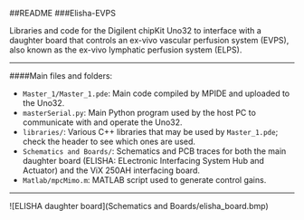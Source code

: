 ##README
###Elisha-EVPS

Libraries and code for the Digilent chipKit Uno32 to interface with a daughter board that controls an ex-vivo vascular perfusion system (EVPS), also known as the ex-vivo lymphatic perfusion system (ELPS).

* * *

####Main files and folders:

 - `Master_1/Master_1.pde`: Main code compiled by MPIDE and uploaded to the Uno32.
 - `masterSerial.py`: Main Python program used by the host PC to communicate with and operate the Uno32.
 - `libraries/`: Various C++ libraries that may be used by `Master_1.pde`; check the header to see which ones are used.
 - `Schematics and Boards/`: Schematics and PCB traces for both the main daughter board (ELISHA: ELectronic Interfacing System Hub and Actuator) and the ViX 250AH interfacing board.
 - `Matlab/mpcMimo.m`: MATLAB script used to generate control gains.
 
* * *

![ELISHA daughter board](Schematics and Boards/elisha_board.bmp)
